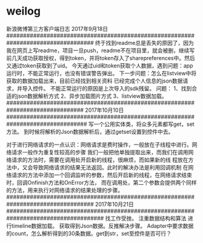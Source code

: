 # weilog
新浪微博第三方客户端日志
2017年9月18日
##################################################################################
终于找到readme总是丢失的原因了，因为我在网页上写readme，项目一旦push，readme不在项目里，就会被删，继续写
前几天成功获取授权，得到token，并将token存入了sharepreferences中。然后又通过token获取到了uid。
今天通过uid和token获取个人数据，遇到问题：app运行时，不能正常运行，也没有错误警告弹出。
下一步问题：怎么在listview中将获取的数据加载出来，目前已经找到相关资料
已经完成个人信息的json数据请求，并导入控件。
不能正常运行的原因是上次导入的sdk残留。
问题：
1、找到合适的json数据解析方式
2、异步加载图片方式
3、listview数据加载。
###############################################################################
2017年10月10日
################################################################################
写一个公用实体类，将众多元素都写get，set方法。
到时候将解析的Json数据解析后，通过getset设置到控件中去。

对于进行网络请求的一点认识：网络请求是费时操作，一般放在子线程中进行。网络请求一般作为重复性较高的步骤
我们一般把他单独提取出来，而我们在调用网络请求的方法时，需要在调用处开启新的线程，很麻烦，而如果新的线
程放在方法中，又会导致网络请求的结果无法返回。此时的解决办法是利用回调机制
在网络请求的方法中添加一个回调监听的参数，然后开启新的线程，在网络请求结束时，回调Onfinish方法和OnError方法，
而在调用处，第二个参数会提供两个同样的方法，用来执行对网络请求的结果处理的步骤。
##################################################################################
2017年10月21日
#####################################################################################
找工作受挫。
注重数据结构和算法
进行timeline数据加载。
获取得到Json数据。反推解决步骤。
Adapter中要求数据的count，怎么解析得到的30条数据。get到str，set至控件是否可行？
